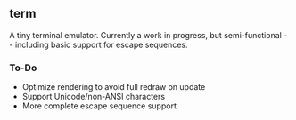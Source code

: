 ## term

A tiny terminal emulator.  Currently a work in progress, but semi-functional -- including basic support for escape sequences.

### To-Do
- Optimize rendering to avoid full redraw on update
- Support Unicode/non-ANSI characters
- More complete escape sequence support
